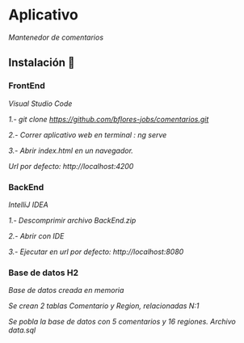 # Aplicativo

_Mantenedor de comentarios_


## Instalación 🔧


### FrontEnd

_Visual Studio Code_

_1.- git clone https://github.com/bflores-jobs/comentarios.git_

_2.- Correr aplicativo web en terminal : ng serve_

_3.- Abrir index.html en un navegador._

_Url por defecto: http://localhost:4200_


### BackEnd

_IntelliJ IDEA_

_1.- Descomprimir archivo BackEnd.zip_

_2.- Abrir con IDE_

_3.- Ejecutar en url por defecto: http://localhost:8080_


### Base de datos H2

_Base de datos creada en memoria_

_Se crean 2 tablas Comentario y Region, relacionadas N:1_

_Se pobla la base de datos con 5 comentarios y 16 regiones. Archivo data.sql_




